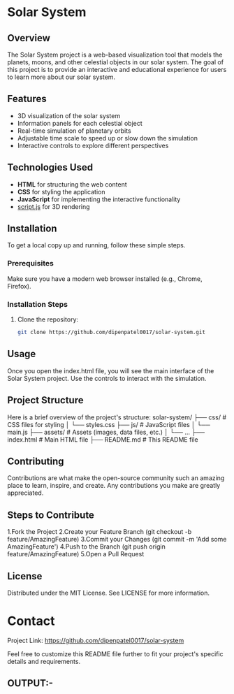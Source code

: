 # Solar System

## Overview
The Solar System project is a web-based visualization tool that models the planets, moons, and other celestial objects in our solar system. The goal of this project is to provide an interactive and educational experience for users to learn more about our solar system.

## Features
- 3D visualization of the solar system
- Information panels for each celestial object
- Real-time simulation of planetary orbits
- Adjustable time scale to speed up or slow down the simulation
- Interactive controls to explore different perspectives

## Technologies Used
- **HTML** for structuring the web content
- **CSS** for styling the application
- **JavaScript** for implementing the interactive functionality
- [script.js](https://scriptjs.org/) for 3D rendering
  

## Installation
To get a local copy up and running, follow these simple steps.

### Prerequisites
Make sure you have a modern web browser installed (e.g., Chrome, Firefox).

### Installation Steps
1. Clone the repository:
   ```sh
   git clone https://github.com/dipenpatel0017/solar-system.git

## Usage
Once you open the index.html file, you will see the main interface of the Solar System project. Use the controls to interact with the simulation.

## Project Structure
Here is a brief overview of the project's structure:
solar-system/
├── css/                # CSS files for styling
│   └── styles.css
├── js/                 # JavaScript files
│   └── main.js
├── assets/             # Assets (images, data files, etc.)
│   └── ...
├── index.html          # Main HTML file
├── README.md           # This README file

## Contributing
Contributions are what make the open-source community such an amazing place to learn, inspire, and create. Any contributions you make are greatly appreciated.

## Steps to Contribute
1.Fork the Project
2.Create your Feature Branch (git checkout -b feature/AmazingFeature)
3.Commit your Changes (git commit -m 'Add some AmazingFeature')
4.Push to the Branch (git push origin feature/AmazingFeature)
5.Open a Pull Request

## License
Distributed under the MIT License. See LICENSE for more information.

# Contact
Project Link: https://github.com/dipenpatel0017/solar-system

Feel free to customize this README file further to fit your project's specific details and requirements.

 ## OUTPUT:-

